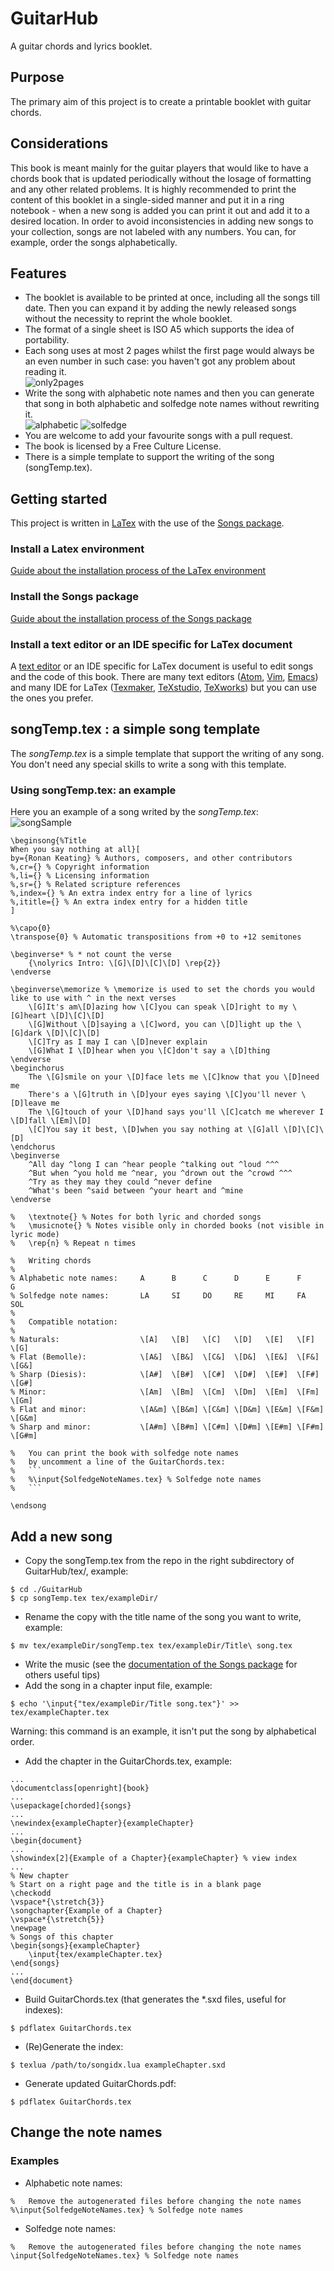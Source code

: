 # GuitarHub
A guitar chords and lyrics booklet.

## Purpose
The primary aim of this project is to create a printable  booklet with guitar chords.

## Considerations
This book is meant mainly for the guitar players that would like to have a chords book that is updated periodically without the losage of formatting and any other related problems.
It is highly recommended to print the content of this booklet in a single-sided manner and put it in a ring notebook - when a new song is added you can print it out and add it to a desired location. In order to avoid inconsistencies in adding new songs to your collection, songs are not labeled with any numbers. You can, for example, order the songs alphabetically.

## Features
* The booklet is available to be printed at once, including all the songs till date. Then you can expand it by adding the newly released songs without the necessity to reprint the whole booklet.
* The format of a single sheet is ISO A5 which supports the idea of  portability.
* Each song uses at most 2 pages whilst the first page would always be an even number in such case: you haven't got any problem about reading it.  
![only2pages](img/forReadme/only2pages.png)
* Write the song with alphabetic note names and then you can generate that song in both alphabetic and solfedge note names without rewriting it.  
![alphabetic](img/forReadme/alphabetic.png) ![solfedge](img/forReadme/solfedge.png)
* You are welcome to add your favourite songs with a pull request.
* The book is licensed by a Free Culture License.
* There is a simple template to support the writing of the song (songTemp.tex).

## Getting started
This project is written in [LaTex](https://www.latex-project.org/) with the use of the [Songs package](http://songs.sourceforge.net/).

### Install a Latex environment
[Guide about the installation process of the LaTex environment](https://www.latex-project.org/get/)

### Install the Songs package
[Guide about the installation process of the Songs package](http://songs.sourceforge.net/downloads.html)

### Install a text editor or an IDE specific for LaTex document
A [text editor](https://en.wikipedia.org/wiki/Text_editor) or an IDE specific for LaTex document is useful to edit songs and the code of this book.
There are many text editors ([Atom](https://atom.io/), [Vim](https://www.vim.org/), [Emacs](https://www.gnu.org/software/emacs/)) and many IDE for LaTex ([Texmaker](http://www.xm1math.net/texmaker/), [TeXstudio](https://sourceforge.net/projects/texstudio/), [TeXworks](https://www.tug.org/texworks/)) but you can use the ones you prefer.

## songTemp.tex : a simple song template
The *songTemp.tex* is a simple template that support the writing of any song.
You don't need any special skills to write a song with this template.

### Using songTemp.tex: an example
Here you an example of a song writed by the *songTemp.tex*:  
![songSample](img/forReadme/songSample.png)  
```
\beginsong{%Title
When you say nothing at all}[
by={Ronan Keating} % Authors, composers, and other contributors
%,cr={} % Copyright information
%,li={} % Licensing information
%,sr={} % Related scripture references
%,index={} % An extra index entry for a line of lyrics
%,ititle={} % An extra index entry for a hidden title
]

%\capo{0}
\transpose{0} % Automatic transpositions from +0 to +12 semitones

\beginverse* % * not count the verse
	{\nolyrics Intro: \[G]\[D]\[C]\[D] \rep{2}}
\endverse

\beginverse\memorize % \memorize is used to set the chords you would like to use with ^ in the next verses
	\[G]It's am\[D]azing how \[C]you can speak \[D]right to my \[G]heart \[D]\[C]\[D]
	\[G]Without \[D]saying a \[C]word, you can \[D]light up the \[G]dark \[D]\[C]\[D]
	\[C]Try as I may I can \[D]never explain
	\[G]What I \[D]hear when you \[C]don't say a \[D]thing
\endverse
\beginchorus
	The \[G]smile on your \[D]face lets me \[C]know that you \[D]need me
	There's a \[G]truth in \[D]your eyes saying \[C]you'll never \[D]leave me
	The \[G]touch of your \[D]hand says you'll \[C]catch me wherever I \[D]fall \[Em]\[D]
	\[C]You say it best, \[D]when you say nothing at \[G]all \[D]\[C]\[D]
\endchorus
\beginverse
	^All day ^long I can ^hear people ^talking out ^loud ^^^
	^But when ^you hold me ^near, you ^drown out the ^crowd ^^^
	^Try as they may they could ^never define
	^What's been ^said between ^your heart and ^mine
\endverse

%	\textnote{} % Notes for both lyric and chorded songs
%	\musicnote{} % Notes visible only in chorded books (not visible in lyric mode)
%	\rep{n} % Repeat n times

%	Writing chords
%
% Alphabetic note names:     A      B      C      D      E      F      G
% Solfedge note names:       LA     SI     DO     RE     MI     FA     SOL
%
%	Compatible notation:
%
% Naturals:                  \[A]   \[B]   \[C]   \[D]   \[E]   \[F]   \[G]
% Flat (Bemolle):            \[A&]  \[B&]  \[C&]  \[D&]  \[E&]  \[F&]  \[G&]
% Sharp (Diesis):            \[A#]  \[B#]  \[C#]  \[D#]  \[E#]  \[F#]  \[G#]
% Minor:                     \[Am]  \[Bm]  \[Cm]  \[Dm]  \[Em]  \[Fm]  \[Gm]
% Flat and minor:            \[A&m] \[B&m] \[C&m] \[D&m] \[E&m] \[F&m] \[G&m]
% Sharp and minor:           \[A#m] \[B#m] \[C#m] \[D#m] \[E#m] \[F#m] \[G#m]

%	You can print the book with solfedge note names
%	by uncomment a line of the GuitarChords.tex:
%	```
%	%\input{SolfedgeNoteNames.tex} % Solfedge note names
%	```

\endsong
```

## Add a new song
* Copy the songTemp.tex from the repo in the right subdirectory of GuitarHub/tex/, example:
```
$ cd ./GuitarHub
$ cp songTemp.tex tex/exampleDir/
```
* Rename the copy with the title name of the song you want to write, example:
```
$ mv tex/exampleDir/songTemp.tex tex/exampleDir/Title\ song.tex
```
* Write the music (see the [documentation of the Songs package](http://songs.sourceforge.net/songsdoc/songs.html) for others useful tips)
* Add the song in a chapter input file, example:
```
$ echo '\input{"tex/exampleDir/Title song.tex"}' >> tex/exampleChapter.tex
```
Warning: this command is an example, it isn't put the song by alphabetical order.
* Add the chapter in the GuitarChords.tex, example:
```
...
\documentclass[openright]{book}
...
\usepackage[chorded]{songs}
...
\newindex{exampleChapter}{exampleChapter}
...
\begin{document}
...
\showindex[2]{Example of a Chapter}{exampleChapter} % view index
...
% New chapter
% Start on a right page and the title is in a blank page
\checkodd
\vspace*{\stretch{3}}
\songchapter{Example of a Chapter}
\vspace*{\stretch{5}}
\newpage
% Songs of this chapter
\begin{songs}{exampleChapter}
	\input{tex/exampleChapter.tex}
\end{songs}
...
\end{document}
```
* Build GuitarChords.tex (that generates the \*.sxd files, useful for indexes):
```
$ pdflatex GuitarChords.tex
```
* (Re)Generate the index:
```
$ texlua /path/to/songidx.lua exampleChapter.sxd
```
* Generate updated GuitarChords.pdf:
```
$ pdflatex GuitarChords.tex
```

## Change the note names
### Examples
* Alphabetic note names:
```
%	Remove the autogenerated files before changing the note names
%\input{SolfedgeNoteNames.tex} % Solfedge note names
```
* Solfedge note names:
```
%	Remove the autogenerated files before changing the note names
\input{SolfedgeNoteNames.tex} % Solfedge note names
```
